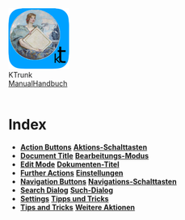 <div class="logoRow">
  <div class="logoColumn logoColumnLeft">
    <img src="./../logo120.png">
  </div>
  <div class="logoColumn logoColumnRight">
    <div class="vCentered">
      <div class="logoTitle">KTrunk</div>
      <div class="logoTitle"><a href="./../Manual.html"><span class="en">Manual</span><span class="de">Handbuch</span></a></div>
      <div class="logoDescription" style="text-align: right;">&nbsp;</div>
    </div>
  </div>
</div>
<h1>
  Index
</h1>
<ul>
  <li>
    <span class="en"><b><a href="ActionButtons.html">Action Buttons</a></b></span>
    <span class="de"><b><a href="ActionButtons.html">Aktions-Schalttasten</a></b></span>
  </li>
  <li>
    <span class="en"><b><a href="DocumentTitle.html">Document Title</a></b></span>
    <span class="de"><b><a href="EditMode.html">Bearbeitungs-Modus</a></b></span>
    
  </li>
  <li>
    <span class="en"><b><a href="EditMode.html">Edit Mode</a></b></span>
    <span class="de"><b><a href="DocumentTitle.html">Dokumenten-Titel</a></b></span>
    
  </li>
  <li>
    <span class="en"><b><a href="FurtherActions.html">Further Actions</a></b></span>
    <span class="de"><b><a href="Settings.html">Einstellungen</a></b></span>
  </li>
  <li>
    <span class="en"><b><a href="NavigationButtons.html">Navigation Buttons</a></b></span>
  <span class="de"><b><a href="NavigationButtons.html">Navigations-Schalttasten</a></b></span>
  </li>
  <li>
    <span class="en"><b><a href="SearchDialog.html">Search Dialog</a></b></span>
    <span class="de"><b><a href="SearchDialog.html">Such-Dialog</a></b></span>
  </li>
  <li>
    <span class="en"><b><a href="Settings.html">Settings</a></b></span>
    <span class="de"><b><a href="TipsAndTricks.html">Tipps und Tricks</a></b></span>
  </li>
  <li>
    <span class="en"><b><a href="Settings.html">Tips and Tricks</a></b></span>
    <span class="de"><b><a href="TipsAndTricks.html">Weitere Aktionen</a></b></span>
  </li>
</ul>
